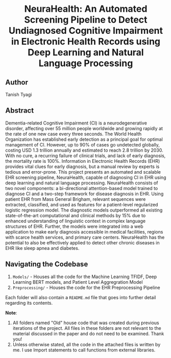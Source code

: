 # <center>NeuraHealth: An Automated Screening Pipeline to Detect Undiagnosed Cognitive Impairment in Electronic Health Records using Deep Learning and Natural Language Processing</center>

## Author
Tanish Tyagi

## Abstract
Dementia-related Cognitive Impairment (CI) is a neurodegenerative disorder, affecting over 55 million people worldwide and growing rapidly at the rate of one new case every three seconds. The World Health Organization has established early detection as a principal goal for optimal management of CI. However, up to 90% of cases go undetected globally, costing USD 1.3 trillion annually and estimated to reach 2.8 trillion by 2030. With no cure, a recurring failure of clinical trials, and lack of early diagnosis, the mortality rate is 100%. Information in Electronic Health Records (EHR) provides vital clues for early diagnosis, but a manual review by experts is tedious and error-prone. This project presents an automated and scalable EHR screening pipeline, NeuraHealth, capable of diagnosing CI in EHR using deep learning and natural language processing. NeuraHealth consists of two novel components: a bi-directional attention-based model trained to diagnose CI and a two-step framework for disease diagnosis in EHR. Using patient EHR from Mass General Brigham, relevant sequences were extracted, classified, and used as features for a patient-level regularized logistic regression model. The diagnostic models outperformed all existing state-of-the-art computational and clinical methods by 15% due to enhanced understanding of linguistic context in complex language structures of EHR. Further, the models were integrated into a web application to make early diagnosis accessible in medical facilities, regions with scarce health services, and primary care centers. NeuraHealth has the potential to also be effectively applied to detect other chronic diseases in EHR like sleep apnea and diabetes.

## Navigating the Codebase
1. ```Models/``` - Houses all the code for the Machine Learning TFIDF, Deep Learning BERT models, and Patient Level Aggregration Model
2. ```Preprocessing/``` - Houses the code for the EHR Preprocessing Pipeline 

Each folder will also contain a ```README.md``` file that goes into further detail regarding its contents. 

**Note**: 
1. All folders named "Old" house code that was created during previous iterations of the project. All files in these folders are not relevant to the material discussed in the paper and do not need to be examined. Thank you!
2. Unless otherwise stated, all the code in the attached files is written by me. I use Import statements to call functions from external libraries.
